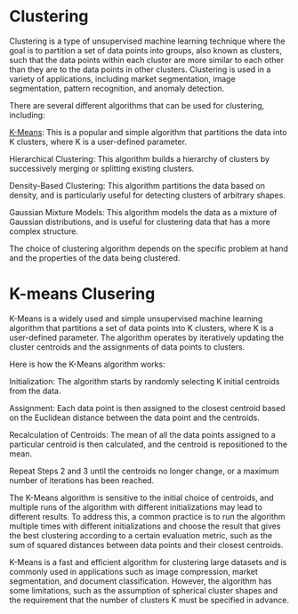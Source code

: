 # Clustering
Clustering is a type of unsupervised machine learning technique where the goal is to partition a set of data points into groups, also known as clusters, such that the data points within each cluster are more similar to each other than they are to the data points in other clusters. Clustering is used in a variety of applications, including market segmentation, image segmentation, pattern recognition, and anomaly detection.

There are several different algorithms that can be used for clustering, including:

[K-Means](K-means-clustering): This is a popular and simple algorithm that partitions the data into K clusters, where K is a user-defined parameter.

Hierarchical Clustering: This algorithm builds a hierarchy of clusters by successively merging or splitting existing clusters.

Density-Based Clustering: This algorithm partitions the data based on density, and is particularly useful for detecting clusters of arbitrary shapes.

Gaussian Mixture Models: This algorithm models the data as a mixture of Gaussian distributions, and is useful for clustering data that has a more complex structure.

The choice of clustering algorithm depends on the specific problem at hand and the properties of the data being clustered.

# K-means Clusering
K-Means is a widely used and simple unsupervised machine learning algorithm that partitions a set of data points into K clusters, where K is a user-defined parameter. The algorithm operates by iteratively updating the cluster centroids and the assignments of data points to clusters.

Here is how the K-Means algorithm works:

Initialization: The algorithm starts by randomly selecting K initial centroids from the data.

Assignment: Each data point is then assigned to the closest centroid based on the Euclidean distance between the data point and the centroids.

Recalculation of Centroids: The mean of all the data points assigned to a particular centroid is then calculated, and the centroid is repositioned to the mean.

Repeat Steps 2 and 3 until the centroids no longer change, or a maximum number of iterations has been reached.

The K-Means algorithm is sensitive to the initial choice of centroids, and multiple runs of the algorithm with different initializations may lead to different results. To address this, a common practice is to run the algorithm multiple times with different initializations and choose the result that gives the best clustering according to a certain evaluation metric, such as the sum of squared distances between data points and their closest centroids.

K-Means is a fast and efficient algorithm for clustering large datasets and is commonly used in applications such as image compression, market segmentation, and document classification. However, the algorithm has some limitations, such as the assumption of spherical cluster shapes and the requirement that the number of clusters K must be specified in advance.

